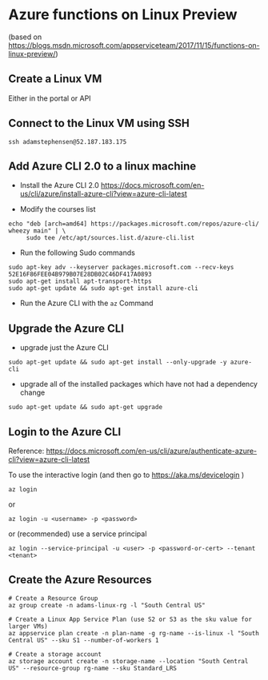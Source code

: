 # Azure functions on Linux Preview
(based on https://blogs.msdn.microsoft.com/appserviceteam/2017/11/15/functions-on-linux-preview/)


## Create a Linux VM
Either in the portal or API

## Connect to the Linux VM using SSH
``` 
ssh adamstephensen@52.187.183.175
```

## Add Azure CLI 2.0 to a linux machine

- Install the Azure CLI 2.0 https://docs.microsoft.com/en-us/cli/azure/install-azure-cli?view=azure-cli-latest

- Modify the courses list
```
echo "deb [arch=amd64] https://packages.microsoft.com/repos/azure-cli/ wheezy main" | \
     sudo tee /etc/apt/sources.list.d/azure-cli.list
```	

- Run the following Sudo commands

```
sudo apt-key adv --keyserver packages.microsoft.com --recv-keys 52E16F86FEE04B979B07E28DB02C46DF417A0893
sudo apt-get install apt-transport-https
sudo apt-get update && sudo apt-get install azure-cli
```	


- Run the Azure CLI with the ```az``` Command

## Upgrade the Azure CLI

- upgrade just the Azure CLI

```
sudo apt-get update && sudo apt-get install --only-upgrade -y azure-cli
```


- upgrade all of the installed packages which have not had a dependency change

```
sudo apt-get update && sudo apt-get upgrade

```

## Login to the Azure CLI

Reference: https://docs.microsoft.com/en-us/cli/azure/authenticate-azure-cli?view=azure-cli-latest

To use the interactive login (and then go to  https://aka.ms/devicelogin  )

```
az login
```
or

```
az login -u <username> -p <password>
```

or (recommended) use a service principal 

```
az login --service-principal -u <user> -p <password-or-cert> --tenant <tenant>
```

## Create the Azure Resources

```
# Create a Resource Group
az group create -n adams-linux-rg -l "South Central US"

# Create a Linux App Service Plan (use S2 or S3 as the sku value for larger VMs)
az appservice plan create -n plan-name -g rg-name --is-linux -l "South Central US" --sku S1 --number-of-workers 1

# Create a storage account
az storage account create -n storage-name --location "South Central US" --resource-group rg-name --sku Standard_LRS

```
